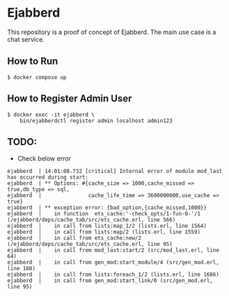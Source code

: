 # Ejabberd
This repository is a proof of concept of Ejabberd. The main use case is a chat service.

## How to Run
```shell script
$ docker compose up
```
## How to Register Admin User
```shell script
$ docker exec -it ejabberd \
    bin/ejabberdctl register admin localhost admin123
```

## TODO:
- Check below error
```text
ejabberd  | 14:01:08.732 [critical] Internal error of module mod_last has occurred during start:
ejabberd  | ** Options: #{cache_size => 1000,cache_missed => true,db_type => sql,
ejabberd  |               cache_life_time => 3600000000,use_cache => true}
ejabberd  | ** exception error: {bad_option,{cache_missed,1000}}
ejabberd  |    in function  ets_cache:'-check_opts/1-fun-0-'/1 (/ejabberd/deps/cache_tab/src/ets_cache.erl, line 566)
ejabberd  |    in call from lists:map_1/2 (lists.erl, line 1564)
ejabberd  |    in call from lists:map/2 (lists.erl, line 1559)
ejabberd  |    in call from ets_cache:new/2 (/ejabberd/deps/cache_tab/src/ets_cache.erl, line 95)
ejabberd  |    in call from mod_last:start/2 (src/mod_last.erl, line 64)
ejabberd  |    in call from gen_mod:start_module/4 (src/gen_mod.erl, line 168)
ejabberd  |    in call from lists:foreach_1/2 (lists.erl, line 1686)
ejabberd  |    in call from gen_mod:start_link/0 (src/gen_mod.erl, line 95)
```

